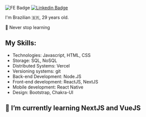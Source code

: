 ![FE Badge](https://img.shields.io/badge/DEV-Front--end-green) [![Linkedin Badge](https://img.shields.io/badge/-LinkedIn-blue?style=flat-square&logo=Linkedin&logoColor=white&link=https://www.linkedin.com/in/lenhare)](https://www.linkedin.com/in/lenhare)

I'm Brazilian 🇧🇷, 29 years old.

📖 Never stop learning

## My Skills:
- Technologies: Javascript, HTML, CSS
- Storage: SQL, NoSQL
- Distributed Systems: Vercel
- Versioning systems: git
- Back-end Development: Node.JS
- Front-end development: ReactJS, NextJS
- Mobile development: React Native
- Design: Bootstrap, Chakra-UI


## 🌱 I’m currently learning NextJS and VueJS
